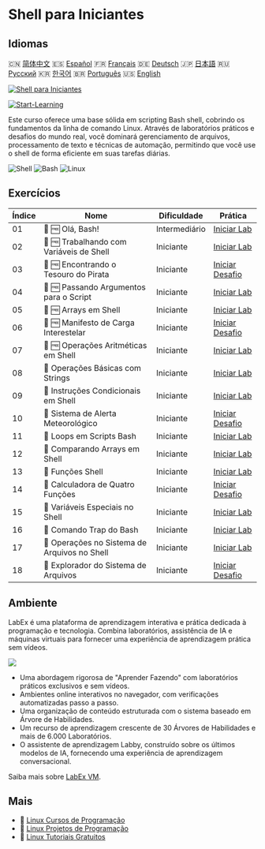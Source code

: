# Shell para Iniciantes

## Idiomas

🇨🇳 [简体中文](README_zh.md) 🇪🇸 [Español](README_es.md) 🇫🇷 [Français](README_fr.md) 🇩🇪 [Deutsch](README_de.md) 🇯🇵 [日本語](README_ja.md) 🇷🇺 [Русский](README_ru.md) 🇰🇷 [한국어](README_ko.md) 🇧🇷 [Português](README_pt.md) 🇺🇸 [English](README.md) 

[![Shell para Iniciantes](https://cover-creator.labex.io/shell-for-beginners.png?lang=pt)](https://labex.io/pt/courses/shell-for-beginners)

[![Start-Learning](https://img.shields.io/badge/Start-Learning-whitesmoke?style=for-the-badge)](https://labex.io/pt/courses/shell-for-beginners)

Este curso oferece uma base sólida em scripting Bash shell, cobrindo os fundamentos da linha de comando Linux. Através de laboratórios práticos e desafios do mundo real, você dominará gerenciamento de arquivos, processamento de texto e técnicas de automação, permitindo que você use o shell de forma eficiente em suas tarefas diárias.

![Shell](https://img.shields.io/badge/Shell-whitesmoke?style=for-the-badge&logo=shell)
![Bash](https://img.shields.io/badge/Bash-whitesmoke?style=for-the-badge&logo=bash)
![Linux](https://img.shields.io/badge/Linux-whitesmoke?style=for-the-badge&logo=linux)


## Exercícios

|   Índice | Nome                                          | Dificuldade   | Prática                                                                                                                |
|----------|-----------------------------------------------|---------------|------------------------------------------------------------------------------------------------------------------------|
|       01 | 📖 🆓 Olá, Bash!                              | Intermediário | <a target='_blank' href='https://labex.io/pt/tutorials/linux-hello-bash-388809'>Iniciar Lab</a>                        |
|       02 | 📖 🆓 Trabalhando com Variáveis de Shell      | Iniciante     | <a target='_blank' href='https://labex.io/pt/tutorials/shell-working-with-shell-variables-388810'>Iniciar Lab</a>      |
|       03 | 🎯 🆓 Encontrando o Tesouro do Pirata         | Iniciante     | <a target='_blank' href='https://labex.io/pt/tutorials/shell-finding-the-pirate-s-treasure-388807'>Iniciar Desafio</a> |
|       04 | 📖 🆓 Passando Argumentos para o Script       | Iniciante     | <a target='_blank' href='https://labex.io/pt/tutorials/shell-passing-arguments-to-the-script-388811'>Iniciar Lab</a>   |
|       05 | 📖 🆓 Arrays em Shell                         | Iniciante     | <a target='_blank' href='https://labex.io/pt/tutorials/shell-shell-arrays-388812'>Iniciar Lab</a>                      |
|       06 | 🎯 🆓 Manifesto de Carga Interestelar         | Iniciante     | <a target='_blank' href='https://labex.io/pt/tutorials/shell-interstellar-cargo-manifest-388869'>Iniciar Desafio</a>   |
|       07 | 📖 🆓 Operações Aritméticas em Shell          | Iniciante     | <a target='_blank' href='https://labex.io/pt/tutorials/shell-arithmetic-operations-in-shell-388813'>Iniciar Lab</a>    |
|       08 | 📖  Operações Básicas com Strings             | Iniciante     | <a target='_blank' href='https://labex.io/pt/tutorials/shell-basic-string-operations-388814'>Iniciar Lab</a>           |
|       09 | 📖  Instruções Condicionais em Shell          | Iniciante     | <a target='_blank' href='https://labex.io/pt/tutorials/linux-conditional-statements-in-shell-388815'>Iniciar Lab</a>   |
|       10 | 🎯  Sistema de Alerta Meteorológico           | Iniciante     | <a target='_blank' href='https://labex.io/pt/tutorials/shell-weather-advisory-system-388885'>Iniciar Desafio</a>       |
|       11 | 📖  Loops em Scripts Bash                     | Iniciante     | <a target='_blank' href='https://labex.io/pt/tutorials/shell-bash-scripting-loops-388816'>Iniciar Lab</a>              |
|       12 | 📖  Comparando Arrays em Shell                | Iniciante     | <a target='_blank' href='https://labex.io/pt/tutorials/shell-comparing-arrays-in-shell-388817'>Iniciar Lab</a>         |
|       13 | 📖  Funções Shell                             | Iniciante     | <a target='_blank' href='https://labex.io/pt/tutorials/shell-shell-functions-388818'>Iniciar Lab</a>                   |
|       14 | 🎯  Calculadora de Quatro Funções             | Iniciante     | <a target='_blank' href='https://labex.io/pt/tutorials/shell-four-function-calculator-388893'>Iniciar Desafio</a>      |
|       15 | 📖  Variáveis Especiais no Shell              | Iniciante     | <a target='_blank' href='https://labex.io/pt/tutorials/shell-special-variables-in-shell-388819'>Iniciar Lab</a>        |
|       16 | 📖  Comando Trap do Bash                      | Iniciante     | <a target='_blank' href='https://labex.io/pt/tutorials/linux-bash-trap-command-388820'>Iniciar Lab</a>                 |
|       17 | 📖  Operações no Sistema de Arquivos no Shell | Iniciante     | <a target='_blank' href='https://labex.io/pt/tutorials/shell-file-system-operations-in-shell-388821'>Iniciar Lab</a>   |
|       18 | 🎯  Explorador do Sistema de Arquivos         | Iniciante     | <a target='_blank' href='https://labex.io/pt/tutorials/shell-file-system-explorer-388898'>Iniciar Desafio</a>          |

## Ambiente

LabEx é uma plataforma de aprendizagem interativa e prática dedicada à programação e tecnologia. Combina laboratórios, assistência de IA e máquinas virtuais para fornecer uma experiência de aprendizagem prática sem vídeos.

![](https://tutorial-screenshot.getvm.io/images/vm-1725247253.png)

- Uma abordagem rigorosa de "Aprender Fazendo" com laboratórios práticos exclusivos e sem vídeos.
- Ambientes online interativos no navegador, com verificações automatizadas passo a passo.
- Uma organização de conteúdo estruturada com o sistema baseado em Árvore de Habilidades.
- Um recurso de aprendizagem crescente de 30 Árvores de Habilidades e mais de 6.000 Laboratórios.
- O assistente de aprendizagem Labby, construído sobre os últimos modelos de IA, fornecendo uma experiência de aprendizagem conversacional.

Saiba mais sobre [LabEx VM](https://support.labex.io/using-labex/virtual-machine).

## Mais

- 🔗 [Linux Cursos de Programação](https://github.com/labex-labs/awesome-programming-courses)
- 🔗 [Linux Projetos de Programação](https://github.com/labex-labs/awesome-programming-projects)
- 🔗 [Linux Tutoriais Gratuitos](https://github.com/labex-labs/linux-free-tutorials)

